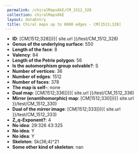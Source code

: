 ```yaml
--- 
 permalink: /chiralMaps6kE/CM_1512_328 
 collection: chiralMaps6kE
 layout: dataEntry
 title: Chiral maps up to 6000 edges - CM[1512;328]
---
```


- **ID**: [CM[1512;328]]({{ site.url }}/test/CM_1512_328)
- **Genus of the underlying surface**: 550
- **Length of the face**: 8
- **Valency**: 84
- **Length of the Petrie polygon**: 56
- **Is the automorphism group solvable?**: S
- **Number of vertices**: 36
- **Number of edges**: 1512
- **Number of faces**: 378
- **The map is self-**: none
- **Dual map**: [CM[1512;336]]({{ site.url }}/test/CM_1512_336)
- **Mirror (enantihomorphic) map**: [CM[1512;330]]({{ site.url }}/test/CM_1512_330)
- **Dual of the mirror image**: [CM[1512;333]]({{ site.url }}/test/CM_1512_333)
- **Z_q-Exponent?**: 4
- **No idea**:  29:326 43:325
- **No idea**: Y
- **No idea**: Y
- **Skeleton**: Sk(36;4)^21
- **Some other kind of skeleton**: nan
